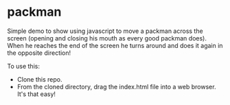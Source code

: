# packman
Simple demo to show using javascript to move a packman across the screen (opening and closing his mouth as every good packman does).  When he reaches the end of the screen he turns around and does it again in the opposite direction!

To use this:
 * Clone this repo.
 * From the cloned directory, drag the index.html file into a web browser.  It's that easy!
